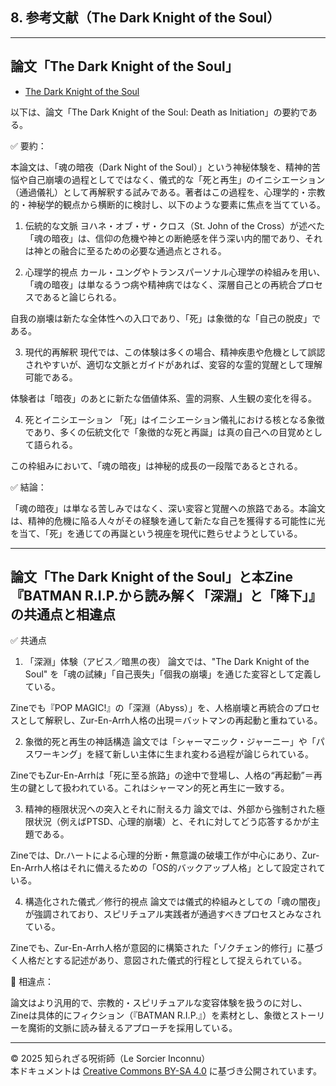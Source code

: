 ## 8. 参考文献（The Dark Knight of the Soul）

---

## 論文「The Dark Knight of the Soul」

- [The Dark Knight of the Soul](The_Dark_Knight_of_the_Soul_Death_as_In.pdf)

以下は、論文「The Dark Knight of the Soul: Death as Initiation」の要約である。


✅ 要約：

本論文は、「魂の暗夜（Dark Night of the Soul）」という神秘体験を、精神的苦悩や自己崩壊の過程としてではなく、儀式的な「死と再生」のイニシエーション（通過儀礼）として再解釈する試みである。著者はこの過程を、心理学的・宗教的・神秘学的観点から横断的に検討し、以下のような要素に焦点を当てている。

1. 伝統的な文脈
ヨハネ・オブ・ザ・クロス（St. John of the Cross）が述べた「魂の暗夜」は、信仰の危機や神との断絶感を伴う深い内的闇であり、それは神との融合に至るための必要な通過点とされる。

2. 心理学的視点
カール・ユングやトランスパーソナル心理学の枠組みを用い、「魂の暗夜」は単なるうつ病や精神病ではなく、深層自己との再統合プロセスであると論じられる。

自我の崩壊は新たな全体性への入口であり、「死」は象徴的な「自己の脱皮」である。

3. 現代的再解釈
現代では、この体験は多くの場合、精神疾患や危機として誤認されやすいが、適切な文脈とガイドがあれば、変容的な霊的覚醒として理解可能である。

体験者は「暗夜」のあとに新たな価値体系、霊的洞察、人生観の変化を得る。

4. 死とイニシエーション
「死」はイニシエーション儀礼における核となる象徴であり、多くの伝統文化で「象徴的な死と再誕」は真の自己への目覚めとして語られる。

この枠組みにおいて、「魂の暗夜」は神秘的成長の一段階であるとされる。

✅ 結論：

「魂の暗夜」は単なる苦しみではなく、深い変容と覚醒への旅路である。本論文は、精神的危機に陥る人々がその経験を通して新たな自己を獲得する可能性に光を当て、「死」を通じての再誕という視座を現代に甦らせようとしている。

---

## 論文「The Dark Knight of the Soul」と本Zine『BATMAN R.I.P.から読み解く「深淵」と「降下」』の共通点と相違点

✅ 共通点

1. 「深淵」体験（アビス／暗黒の夜）
論文では、"The Dark Knight of the Soul" を「魂の試練」「自己喪失」「個我の崩壊」を通じた変容として定義している。

Zineでも『POP MAGIC!』の「深淵（Abyss）」を、人格崩壊と再統合のプロセスとして解釈し、Zur-En-Arrh人格の出現＝バットマンの再起動と重ねている。

2. 象徴的死と再生の神話構造
論文では「シャーマニック・ジャーニー」や「パスワーキング」を経て新しい主体に生まれ変わる過程が論じられている。

ZineでもZur-En-Arrhは「死に至る旅路」の途中で登場し、人格の“再起動”＝再生の鍵として扱われている。これはシャーマン的死と再生に一致する。

3. 精神的極限状況への突入とそれに耐える力
論文では、外部から強制された極限状況（例えばPTSD、心理的崩壊）と、それに対してどう応答するかが主題である。

Zineでは、Dr.ハートによる心理的分断・無意識の破壊工作が中心にあり、Zur-En-Arrh人格はそれに備えるための「OS的バックアップ人格」として設定されている。

4. 構造化された儀式／修行的視点
論文では儀式的枠組みとしての「魂の闇夜」が強調されており、スピリチュアル実践者が通過すべきプロセスとみなされている。

Zineでも、Zur-En-Arrh人格が意図的に構築された「ゾクチェン的修行」に基づく人格だとする記述があり、意図された儀式的行程として捉えられている。

🔄 相違点：

論文はより汎用的で、宗教的・スピリチュアルな変容体験を扱うのに対し、
Zineは具体的にフィクション（『BATMAN R.I.P.』）を素材とし、象徴とストーリーを魔術的文脈に読み替えるアプローチを採用している。

---

© 2025 知られざる呪術師（Le Sorcier Inconnu）  
本ドキュメントは [Creative Commons BY-SA 4.0](https://creativecommons.org/licenses/by-sa/4.0/deed.ja) に基づき公開されています。
